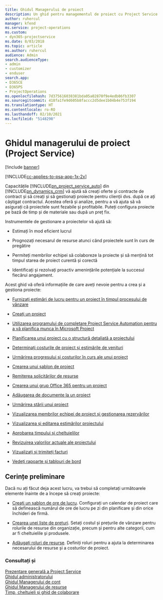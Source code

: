 ```yaml
---
title: Ghidul Managerului de proiect
description: Un ghid pentru managementul de proiect cu Project Service
author: ruhercul
manager: kfend
ms.service: project-operations
ms.custom:
- dyn365-projectservice
ms.date: 8/03/2018
ms.topic: article
ms.author: ruhercul
audience: Admin
search.audienceType:
- admin
- customizer
- enduser
search.app:
- D365CE
- D365PS
- ProjectOperations
ms.openlocfilehash: 7d375616038381bda05a02870f9e4edb06fb3307
ms.sourcegitcommit: 418fa1fe9d605b8faccc2d5dee1b04b4e753f194
ms.translationtype: HT
ms.contentlocale: ro-RO
ms.lasthandoff: 02/10/2021
ms.locfileid: "5148298"
---
```

# <a name="project-manager-guide-project-service"></a>Ghidul managerului de proiect (Project Service)

[!include [banner](../includes/psa-now-project-operations.md)]

[!INCLUDE[cc-applies-to-psa-app-1x-2x](../includes/cc-applies-to-psa-app-1x-2x.md)]

Capacitățile [!INCLUDE[pn_project_service_auto](../includes/pn-project-service-auto.md)] din [!INCLUDE[pn_dynamics_crm](../includes/pn-dynamics-crm.md)] vă ajută să creați oferte și contracte de contract și să creați și să gestionați proiecte pentru clienții dvs. după ce ați câștigat contractul. Acestea oferă și analize, pentru a vă ajuta să vă asigurați că proiectele sunt fezabile și profitabile. Puteți configura proiecte pe bază de timp și de materiale sau după un preț fix.  
  
 Instrumentele de gestionare a proiectelor vă ajută să:  
  
-   Estimați în mod eficient lucrul  
  
-   Prognozați necesarul de resurse atunci când proiectele sunt în curs de pregătire  
  
-   Permiteți membrilor echipei să colaboreze la proiecte și să mențină tot timpul starea de proiect curentă și corectă  
  
-   Identificați și rezolvați proactiv amenințările potențiale la succesul fiecărui angajament.  
  
Acest ghid vă oferă informațiile de care aveți nevoie pentru a crea și a gestiona proiecte:  
  
-   [Furnizați estimări de lucru pentru un proiect în timpul procesului de vânzare](../psa/provide-estimates-project-during-sales-process.md)  
  
-   [Creați un proiect](../psa/create-project.md)  
  
-   [Utilizarea programului de completare Project Service Automation pentru a vă planifica munca în Microsoft Project](../psa/add-plan-work-microsoft-project.md)  
  
-   [Planificarea unui proiect cu o structură detaliată a proiectului](../psa/schedule-project-work-breakdown-structure.md)  
  
-   [Determinați costurile de proiect și estimările de venituri](../psa/determine-project-cost-revenue-estimates.md)  
  
-   [Urmărirea progresului și costurilor în curs ale unui proiect](../psa/track-project-progress-cost.md)  
  
-   [Crearea unui șablon de proiect](../psa/create-project-template.md)  
  
-   [Remiterea solicitărilor de resurse](../psa/submit-resource-requests.md)  
  
-   [Crearea unui grup Office 365 pentru un proiect](../psa/create-office-365-group-project.md)  
  
-   [Adăugarea de documente la un proiect](../psa/add-documents-project.md)  
  
-   [Urmărirea stării unui proiect](../psa/track-project-status.md)  
  
-   [Vizualizarea membrilor echipei de proiect și gestionarea rezervărilor](../psa/view-project-team-members-manage-bookings.md)  
  
-   [Vizualizarea și editarea estimărilor proiectului](../psa/view-edit-project-estimates.md)  
  
-   [Aprobarea timpului și cheltuielilor](../psa/approve-time-expenses.md)  
  
-   [Revizuirea valorilor actuale ale proiectului](../psa/review-project-actuals.md)  
  
-   [Vizualizați și trimiteți facturi](../psa/view-send-invoices.md)  
  
-   [Vedeți rapoarte și tablouri de bord](../psa/view-dashboards-reports.md)  
  
## <a name="prerequisites"></a>Cerințe preliminare  
 Dacă nu ați făcut deja acest lucru, va trebui să completați următoarele elemente înainte de a începe să creați proiecte:  
  
-   [Creați un șablon de ore de lucru](../psa/create-work-hours-template.md). Configurați un calendar de proiect care să definească numărul de ore de lucru pe zi din planificare și din orice închideri de firmă.  
  
-   [Crearea unei liste de prețuri](../psa/create-price-list.md). Setați costul și prețurile de vânzare pentru rolurile de resurse din organizație, precum și pentru alte categorii, cum ar fi cheltuielile și produsele.  
  
-   [Adăugați roluri de resurse](../psa/add-resource-roles.md). Definiți roluri pentru a ajuta la determinarea necesarului de resurse și a costurilor de proiect.  
  
### <a name="see-also"></a>Consultați și  
 [Prezentare generală a Project Service](../psa/overview.md)   
 [Ghidul administratorului](../psa/admin-guide.md)   
 [Ghidul Managerului de cont](../psa/account-manager-guide.md)   
 [Ghidul Managerului de resurse](../psa/resource-manager-guide.md)   
 [Timp, cheltuieli și ghid de colaborare](../psa/time-expense-collaboration-guide.md)

